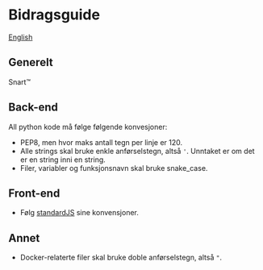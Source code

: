 # Bidragsguide

[English](CONTRIBUTING-en.md)

## Generelt

Snart™

## Back-end

All python kode må følge følgende konvesjoner:

* PEP8, men hvor maks antall tegn per linje er 120.
* Alle strings skal bruke enkle anførselstegn, altså `'`. Unntaket er om det er en string inni en string.
* Filer, variabler og funksjonsnavn skal bruke snake_case.


## Front-end

* Følg [standardJS](https://standardjs.com/) sine konvensjoner.


## Annet

* Docker-relaterte filer skal bruke doble anførselstegn, altså `"`.
